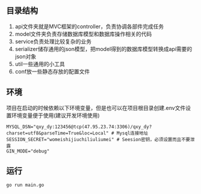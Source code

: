 ## 目录结构

1. api文件夹就是MVC框架的controller，负责协调各部件完成任务
2. model文件夹负责存储数据库模型和数据库操作相关的代码
3. service负责处理比较复杂的业务
4. serializer储存通用的json模型，把model得到的数据库模型转换成api需要的json对象
5. util一些通用的小工具
6. conf放一些静态存放的配置文件

## 环境

项目在启动的时候依赖以下环境变量，但是也可以在项目根目录创建.env文件设置环境变量便于使用(建议开发环境使用)

```
MYSQL_DSN="qxy_dy:123456@tcp(47.95.23.74:3306)/qxy_dy?charset=utf8&parseTime=True&loc=Local" # Mysql连接地址
SESSION_SECRET="womeishijiuchiliuliumei" # Seesion密钥，必须设置而且不要泄露
GIN_MODE="debug"
```


## 运行

```
go run main.go
```
